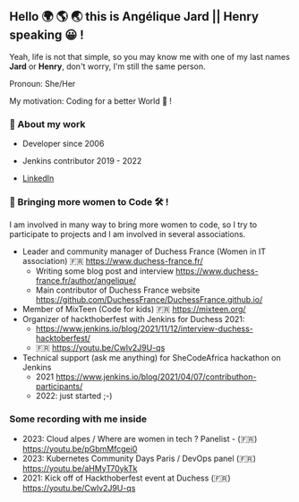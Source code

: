 ## Hello 🌍 🌎 🌏 this is Angélique Jard || Henry speaking 😀 !

Yeah, life is not that simple, so you may know me with one of my last names **Jard** or **Henry**, don't worry, I'm still the same person.

Pronoun: She/Her

My motivation: Coding for a better World 💖 !

### 💼 About my work

- Developer since 2006
- Jenkins contributor 2019 - 2022

- [LinkedIn](https://www.linkedin.com/in/angelique-henry/)

### 🦄 Bringing more women to Code 🛠️ ! 

I am involved in many way to bring more women to code, so I try to participate to projects and I am involved in several associations.
* Leader and community manager of Duchess France (Women in IT association) 🇫🇷 https://www.duchess-france.fr/
  * Writing some blog post and interview https://www.duchess-france.fr/author/angelique/
  * Main contributor of Duchess France website https://github.com/DuchessFrance/DuchessFrance.github.io/
* Member of MixTeen (Code for kids) 🇫🇷 https://mixteen.org/
* Organizer of hackthoberfest with Jenkins for Duchess 2021:
  * https://www.jenkins.io/blog/2021/11/12/interview-duchess-hacktoberfest/
  * 🇫🇷 https://youtu.be/Cwlv2J9U-qs
* Technical support (ask me anything) for SheCodeAfrica hackathon on Jenkins
  * 2021 https://www.jenkins.io/blog/2021/04/07/contributhon-participants/
  * 2022: just started ;-)

### Some recording with me inside
* 2023: Cloud alpes / Where are women in tech ? Panelist - (🇫🇷) https://youtu.be/pGbmMfcgei0
* 2023: Kubernetes Community Days Paris / DevOps panel (🇫🇷) https://youtu.be/aHMyT70ykTk
* 2021: Kick off of Hackthoberfest event at Duchess (🇫🇷) https://youtu.be/Cwlv2J9U-qs
